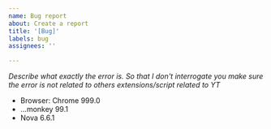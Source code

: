 ```yaml
---
name: Bug report
about: Create a report
title: '[Bug]'
labels: bug
assignees: ''

---
```


<!-- Note! Try updating/reinstalling the extensions. Maybe this will help. -->

*Describe what exactly the error is. So that I don't interrogate you*
*make sure the error is not related to others extensions/script related to YT*

 - Browser: Chrome 999.0 <!-- The name and version of your browser -->
 - ...monkey 99.1 <!-- What userscript extension do you use: Tampermonkey, Violetmonkey, etc -->
 - Nova 6.6.1 <!-- the script version -->
<!-- (optional) Send the url of a channel/video where the bug appears -->

